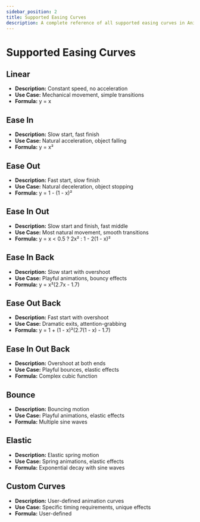 ```yaml
---
sidebar_position: 2
title: Supported Easing Curves
description: A complete reference of all supported easing curves in Animatix Pro.
---
```


# Supported Easing Curves

## Linear
- **Description:** Constant speed, no acceleration
- **Use Case:** Mechanical movement, simple transitions
- **Formula:** y = x

## Ease In
- **Description:** Slow start, fast finish
- **Use Case:** Natural acceleration, object falling
- **Formula:** y = x²

## Ease Out
- **Description:** Fast start, slow finish
- **Use Case:** Natural deceleration, object stopping
- **Formula:** y = 1 - (1 - x)²

## Ease In Out
- **Description:** Slow start and finish, fast middle
- **Use Case:** Most natural movement, smooth transitions
- **Formula:** y = x < 0.5 ? 2x² : 1 - 2(1 - x)²

## Ease In Back
- **Description:** Slow start with overshoot
- **Use Case:** Playful animations, bouncy effects
- **Formula:** y = x²(2.7x - 1.7)

## Ease Out Back
- **Description:** Fast start with overshoot
- **Use Case:** Dramatic exits, attention-grabbing
- **Formula:** y = 1 + (1 - x)²(2.7(1 - x) - 1.7)

## Ease In Out Back
- **Description:** Overshoot at both ends
- **Use Case:** Playful bounces, elastic effects
- **Formula:** Complex cubic function

## Bounce
- **Description:** Bouncing motion
- **Use Case:** Playful animations, elastic effects
- **Formula:** Multiple sine waves

## Elastic
- **Description:** Elastic spring motion
- **Use Case:** Spring animations, elastic effects
- **Formula:** Exponential decay with sine waves

## Custom Curves
- **Description:** User-defined animation curves
- **Use Case:** Specific timing requirements, unique effects
- **Formula:** User-defined
